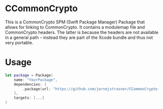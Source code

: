 # CCommonCrypto

This is a CommonCrypto SPM (Swift Package Manager) Package that allows for linking to CommonCrypto. It contains a modulemap file and CommonCrypto headers. The latter is because the headers are not available in a general path – instead they are part of the Xcode bundle and thus not very portable.

# Usage

```swift
let package = Package(
    name: "YourPackage",
    dependencies: [
        .package(url: "https://github.com/jernejstrasner/CCommonCrypto.git", .branch("master"))
    ],
    targets: [...]
)
```
